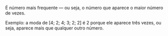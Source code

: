 É número mais frequente — ou seja, o número que aparece o maior número de vezes.

Exemplo: a moda de [4; 2; 4; 3; 2; 2] é 2 porque ele aparece três vezes, ou seja, aparece mais que qualquer outro número.